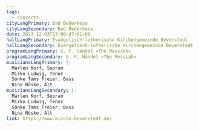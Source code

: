 ```yaml
---
tags:
  - concerts
cityLangPrimary: Bad Bederkesa
cityLangSecondary: Bad Bederkesa
date: 2023-12-03T17:00:47+01:00
hallLangPrimary: Evangelisch-lutherische Kirchengemeinde Beverstedt
hallLangSecondary: Evangelisch-lutherische Kirchengemeinde Beverstedt
programLangPrimary: G. F. Händel »The Messiah«
programLangSecondary: G. F. Händel »The Messiah«
musiciansLangPrimary: |-
  Marlen Korf, Sopran
  Mirko Ludwig, Tenor
  Sönke Tams Freier, Bass
  Nina Nöske, Alt
musiciansLangSecondary: |-
  Marlen Korf, Sopran
  Mirko Ludwig, Tenor
  Sönke Tams Freier, Bass
  Nina Nöske, Alt
link: https://www.kirche-beverstedt.de/
---
```

